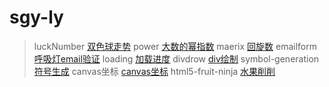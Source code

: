 # sgy-ly

> luckNumber [双色球走势](https://sgy-ly.github.io/bubble/luckNumber/luckNum.html)
> power [大数的幂指数](https://sgy-ly.github.io/bubble/power/power.html)
> maerix [回旋数](https://sgy-ly.github.io/bubble/maerix/index.html)
> emailform [呼吸灯email验证](https://sgy-ly.github.io/bubble/emailform/index.html)
> loading [加载进度](https://sgy-ly.github.io/bubble/smashing-svg/index.html)
> divdrow [div绘制](https://sgy-ly.github.io/bubble/divdrow/index.html)
> symbol-generation [符号生成](https://sgy-ly.github.io/bubble/symbol-generation/index.html)
> canvas坐标 [canvas坐标](https://sgy-ly.github.io/bubble/symbol-generation/canvas.html)
> html5-fruit-ninja [水果削削](https://sgy-ly.github.io/bubble/html5-fruit-ninja/index.html)
